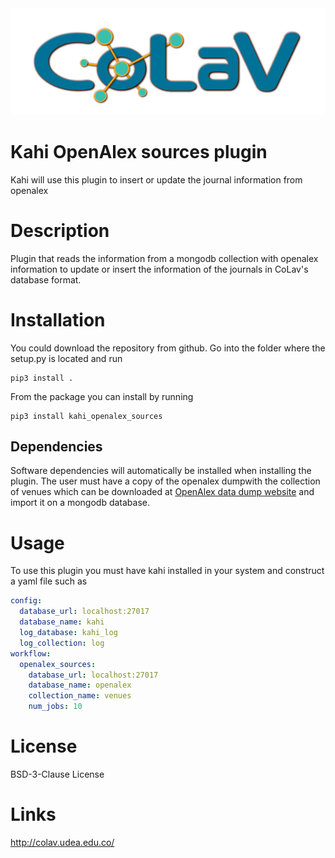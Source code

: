 <center><img src="https://raw.githubusercontent.com/colav/colav.github.io/master/img/Logo.png"/></center>

# Kahi OpenAlex sources plugin 
Kahi will use this plugin to insert or update the journal information from openalex

# Description
Plugin that reads the information from a mongodb collection with openalex information to update or insert the information of the journals in CoLav's database format.

# Installation
You could download the repository from github. Go into the folder where the setup.py is located and run
```shell
pip3 install .
```
From the package you can install by running
```shell
pip3 install kahi_openalex_sources
```

## Dependencies
Software dependencies will automatically be installed when installing the plugin.
The user must have a copy of the openalex dumpwith the collection of venues which can be downloaded at [OpenAlex data dump website](https://docs.openalex.org/download-all-data/openalex-snapshot "OpenAlex data dump website") and import it on a mongodb database.

# Usage
To use this plugin you must have kahi installed in your system and construct a yaml file such as
```yaml
config:
  database_url: localhost:27017
  database_name: kahi
  log_database: kahi_log
  log_collection: log
workflow:
  openalex_sources:
    database_url: localhost:27017
    database_name: openalex
    collection_name: venues
    num_jobs: 10
```


# License
BSD-3-Clause License 

# Links
http://colav.udea.edu.co/

